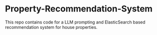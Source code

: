 # Property-Recommendation-System
This repo contains code for a LLM prompting and ElasticSearch based recommendation system for house properties.
